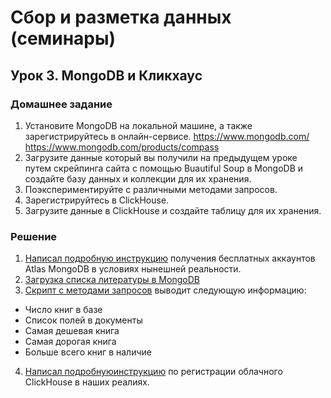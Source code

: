 # Сбор и разметка данных (семинары)

## Урок 3. MongoDB и Кликхаус

### Домашнее задание

1. Установите MongoDB на локальной машине, а также зарегистрируйтесь в онлайн-сервисе. https://www.mongodb.com/ https://www.mongodb.com/products/compass
2. Загрузите данные который вы получили на предыдущем уроке путем скрейпинга сайта с помощью Buautiful Soup в MongoDB и создайте базу данных и коллекции для их хранения.
3. Поэкспериментируйте с различными методами запросов.
4. Зарегистрируйтесь в ClickHouse.
5. Загрузите данные в ClickHouse и создайте таблицу для их хранения.


### Решение

1. [Написал подробную инструкцию](https://github.com/allseenn/api/blob/main/03.Lecture/README.md#mongodb) получения бесплатных аккаунтов Atlas MongoDB в условиях нынешней реальности.
2. [Загрузка списка литературы в MongoDB](https://github.com/allseenn/api/blob/main/03.Tasks/02.py)
3. [Скрипт с методами запросов](https://github.com/allseenn/api/blob/main/03.Tasks/03.py) выводит следующую информацию:
- Число книг в базе
- Список полей в документы
- Самая дешевая книга
- Самая дорогая книга
- Больше всего книг в наличие
4. [Написал подробнуюинструкцию](https://github.com/allseenn/api/blob/main/03.Lecture/README.md#clickhouse) по регистрации облачного ClickHouse в наших реалиях.
